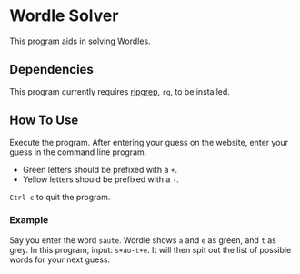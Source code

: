 # Wordle Solver

This program aids in solving Wordles.

## Dependencies

This program currently requires [ripgrep](https://github.com/BurntSushi/ripgrep), `rg`, to be installed.

## How To Use

Execute the program.  After entering your guess on the website, enter your guess in the command line program.

- Green letters should be prefixed with a `+`.
- Yellow letters should be prefixed with a `-`.

`Ctrl-c` to quit the program.

### Example

Say you enter the word `saute`.  Wordle shows `a` and `e` as green, and `t` as
grey.  In this program, input: `s+au-t+e`.  It will then spit out the list of
possible words for your next guess.
